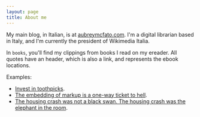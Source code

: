 ```yaml
---
layout: page
title: About me 
---
```


My main blog, in Italian, is at [aubreymcfato.com](http://aubreymcfato.com). 
I'm a digital librarian based in Italy, and I'm currently the president of Wikimedia Italia. 

In `books`, you'll find my clippings from books I read on my ereader. All quotes have an header, which is also a link, and represents the ebook locations. 

Examples:

* [Invest in toothpicks](http://babele.io/books/2015/08/01/raw-thought.html#8191-8204).     
* [The embedding of markup is a one-way ticket to hell](http://babele.io/books/2015/08/01/possiplex.html#2).
* [The housing crash was not a black swan. The housing crash was the elephant in the room](http://babele.io/books/2015/07/31/signal-and-noise.html#397-98). 